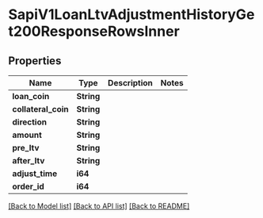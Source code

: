 # SapiV1LoanLtvAdjustmentHistoryGet200ResponseRowsInner

## Properties

Name | Type | Description | Notes
------------ | ------------- | ------------- | -------------
**loan_coin** | **String** |  | 
**collateral_coin** | **String** |  | 
**direction** | **String** |  | 
**amount** | **String** |  | 
**pre_ltv** | **String** |  | 
**after_ltv** | **String** |  | 
**adjust_time** | **i64** |  | 
**order_id** | **i64** |  | 

[[Back to Model list]](../README.md#documentation-for-models) [[Back to API list]](../README.md#documentation-for-api-endpoints) [[Back to README]](../README.md)


